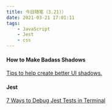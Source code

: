 ```yaml
---
title: 今日随笔（3.21)）
date: 2021-03-21 17:01:11
tags: 
    - JavaScript
    - Jest
    - css
---
```


#### How to Make Badass Shadows

[Tips to help create better UI shadows.](https://blog.prototypr.io/how-to-make-badass-shadows-564b3a30aba4)  

#### Jest
[7 Ways to Debug Jest Tests in Terminal](https://pragmaticpineapple.com/7-ways-to-debug-jest-tests-in-terminal/)

<!-- more -->